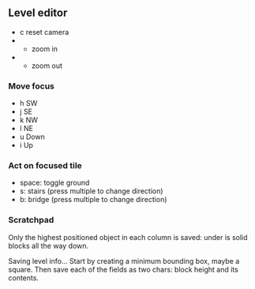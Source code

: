 ## Level editor

- c reset camera
- + zoom in
- - zoom out

### Move focus

- h SW
- j SE
- k NW
- l NE
- u Down
- i Up

### Act on focused tile

- space: toggle ground
- s: stairs (press multiple to change direction)
- b: bridge (press multiple to change direction)

### Scratchpad

Only the highest positioned object in each column is saved: under is solid blocks all the way down.

Saving level info... Start by creating a minimum bounding box, maybe a square. Then save each of the fields as two chars: block height and its contents.
